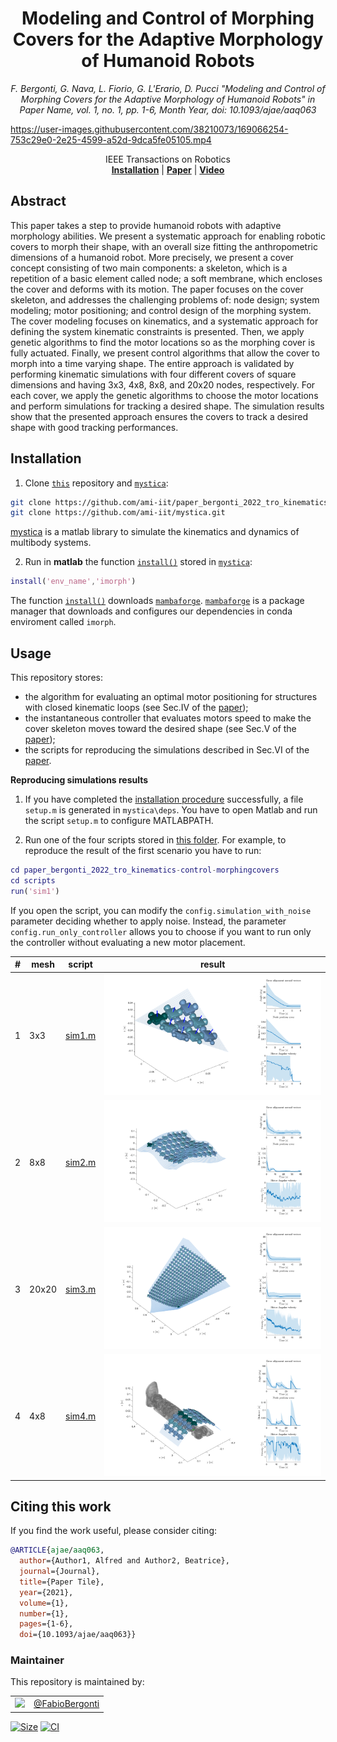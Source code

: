 <h1 align="center">
Modeling and Control of Morphing Covers for the Adaptive Morphology of Humanoid Robots
</h1>


<div align="center">


_F. Bergonti, G. Nava, L. Fiorio, G. L'Erario, D. Pucci "Modeling and Control of Morphing Covers for the Adaptive Morphology of Humanoid Robots" in 
Paper Name, vol. 1, no. 1, pp. 1-6, Month Year, doi: 10.1093/ajae/aaq063_

</div>

<p align="center">

https://user-images.githubusercontent.com/38210073/169066254-753c29e0-2e25-4599-a52d-9dca5fe05105.mp4

</p>

<div align="center">
  IEEE Transactions on Robotics
</div>

<div align="center">
  <a href="#installation"><b>Installation</b></a> |
  <a href="paper_link_to_do"><b>Paper</b></a> |
  <a href="https://youtu.be/kMfXb2xqGn4"><b>Video</b></a>
</div>

## Abstract

This paper takes a step to provide humanoid robots with adaptive morphology abilities. We present a systematic approach for enabling robotic covers to  morph their shape, with an overall size fitting the anthropometric dimensions of a humanoid robot. More precisely, we  present a cover concept consisting of two main components: a skeleton, which is a repetition of a basic element called node; a soft membrane,  which encloses the cover and deforms with its motion. The paper focuses on the cover skeleton, and addresses the challenging problems of: node design; system modeling; motor positioning; and control design of the morphing system. The cover modeling  focuses on kinematics, and a systematic approach for defining the system kinematic constraints is presented. Then, we apply genetic algorithms to find the motor locations so as the morphing cover is fully actuated. Finally, we present control algorithms that allow the cover to morph into a time varying shape. The entire approach is validated by performing kinematic simulations with four different covers of square dimensions and having 3x3, 4x8, 8x8, and 20x20 nodes, respectively. For each cover, we apply the genetic algorithms to choose the motor locations and perform simulations for tracking a desired shape. The simulation results show that the presented approach ensures the covers to track a desired shape with good tracking performances.

## Installation

1. Clone [`this`](https://github.com/ami-iit/paper_bergonti_2022_tro_kinematics-control-morphingcovers) repository  and [`mystica`](https://github.com/ami-iit/mystica/):
  ```bash
  git clone https://github.com/ami-iit/paper_bergonti_2022_tro_kinematics-control-morphingcovers.git
  git clone https://github.com/ami-iit/mystica.git
  ```
  [mystica](https://github.com/ami-iit/mystica/) is a matlab library to simulate the kinematics and dynamics of multibody systems.

2. Run in **matlab** the function [`install()`](https://github.com/ami-iit/mystica/blob/main/install.m) stored in [`mystica`](https://github.com/ami-iit/mystica/):
  ``` matlab
  install('env_name','imorph')
  ```
The function [`install()`](https://github.com/ami-iit/mystica/blob/main/install.m) downloads [`mambaforge`](https://github.com/conda-forge/miniforge#mambaforge). [`mambaforge`](https://github.com/conda-forge/miniforge#mambaforge) is a package manager that downloads and configures our dependencies in conda enviroment called `imorph`.

## Usage

This repository stores:
- the algorithm for evaluating an optimal motor positioning for structures with closed kinematic loops (see Sec.IV of the [paper](paper_link_to_do));
- the instantaneous controller that evaluates motors speed to make the cover skeleton moves toward the desired shape (see Sec.V of the [paper](paper_link_to_do));
- the scripts for reproducing the simulations described in Sec.VI of the [paper](paper_link_to_do).

**Reproducing simulations results**

1. If you have completed the [installation procedure](#installation) successfully, a file `setup.m` is generated in `mystica\deps`. You have to open Matlab and run the script `setup.m` to configure MATLABPATH.

2. Run one of the four scripts stored in [this folder](scripts). For example, to reproduce the result of the first scenario you have to run:
``` matlab
cd paper_bergonti_2022_tro_kinematics-control-morphingcovers
cd scripts
run('sim1')
```

If you open the script, you can modify the `config.simulation_with_noise` parameter deciding whether to apply noise. Instead, the parameter `config.run_only_controller` allows you to choose if you want to run only the controller without evaluating a new motor placement.

| # | mesh | script | result |
| - | - | - | - |
| 1 | 3x3   | [sim1.m](scripts/sim1.m) | ![](images/sim1.png) |
| 2 | 8x8   | [sim2.m](scripts/sim2.m) | ![](images/sim2.png) |
| 3 | 20x20 | [sim3.m](scripts/sim3.m) | ![](images/sim3.png) |
| 4 | 4x8   | [sim4.m](scripts/sim4.m) | ![](images/sim4.png) |

## Citing this work

If you find the work useful, please consider citing:

```bibtex
@ARTICLE{ajae/aaq063,
  author={Author1, Alfred and Author2, Beatrice},
  journal={Journal},
  title={Paper Tile},
  year={2021},
  volume={1},
  number={1},
  pages={1-6},
  doi={10.1093/ajae/aaq063}}
```

### Maintainer

This repository is maintained by:

| | |
|:---:|:---:|
| [<img src="https://github.com/FabioBergonti.png" width="40">](https://github.com/FabioBergonti) | [@FabioBergonti](https://github.com/FabioBergonti) |

<p align="left">
   <a href="https://github.com/ami-iit/paper_bergonti_2022_tro_kinematics-control-morphingcovers/blob/master/LICENSE"><img src="https://img.shields.io/github/license/ami-iit/paper_bergonti_2022_tro_kinematics-control-morphingcovers" alt="Size" class="center"/></a>
  <a href="https://github.com/ami-iit/paper_bergonti_2022_tro_kinematics-control-morphingcovers/actions/workflows/matlab_ci.yml"><img src="https://github.com/ami-iit/paper_bergonti_2022_tro_kinematics-control-morphingcovers/actions/workflows/matlab_ci.yml/badge.svg?branch=main" alt="CI"/></a>
</p>
